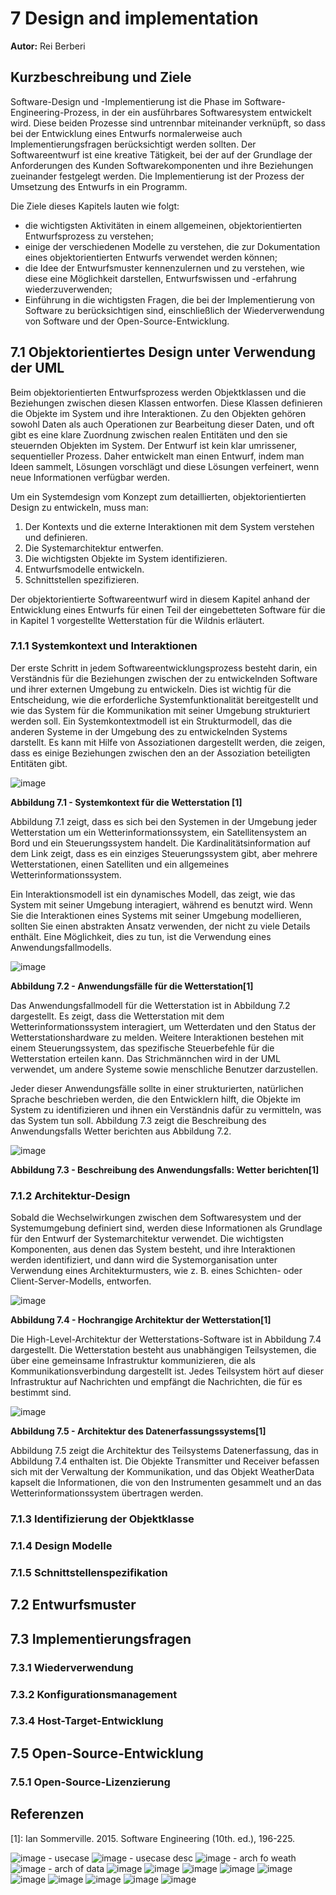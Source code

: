 # 7 Design and implementation

**Autor:** Rei Berberi

## Kurzbeschreibung und Ziele

Software-Design und -Implementierung ist die Phase im Software-Engineering-Prozess, in der ein ausführbares Softwaresystem entwickelt wird. Diese beiden Prozesse sind untrennbar miteinander verknüpft, so dass bei der Entwicklung eines Entwurfs normalerweise auch Implementierungsfragen berücksichtigt werden sollten.
Der Softwareentwurf ist eine kreative Tätigkeit, bei der auf der Grundlage der Anforderungen des Kunden Softwarekomponenten und ihre Beziehungen zueinander festgelegt werden. Die Implementierung ist der Prozess der Umsetzung des Entwurfs in ein Programm.

Die Ziele dieses Kapitels lauten wie folgt:

- die wichtigsten Aktivitäten in einem allgemeinen, objektorientierten Entwurfsprozess zu verstehen;
- einige der verschiedenen Modelle zu verstehen, die zur Dokumentation eines objektorientierten Entwurfs verwendet werden können;
- die Idee der Entwurfsmuster kennenzulernen und zu verstehen, wie diese eine Möglichkeit darstellen, Entwurfswissen und -erfahrung wiederzuverwenden;
- Einführung in die wichtigsten Fragen, die bei der Implementierung von Software zu berücksichtigen sind, einschließlich der Wiederverwendung von Software und der Open-Source-Entwicklung.

## 7.1 Objektorientiertes Design unter Verwendung der UML

Beim objektorientierten Entwurfsprozess werden Objektklassen und die Beziehungen zwischen diesen Klassen entworfen. Diese Klassen definieren die Objekte im System und ihre Interaktionen. Zu den Objekten gehören sowohl Daten als auch Operationen zur Bearbeitung dieser Daten, und oft gibt es eine klare Zuordnung zwischen realen Entitäten und den sie steuernden Objekten im System.
Der Entwurf ist kein klar umrissener, sequentieller Prozess. Daher entwickelt man einen Entwurf, indem man Ideen sammelt, Lösungen vorschlägt und diese Lösungen verfeinert, wenn neue Informationen verfügbar werden.

Um ein Systemdesign vom Konzept zum detaillierten, objektorientierten Design zu entwickeln, muss man:

1. Der Kontexts und die externe Interaktionen mit dem System verstehen und definieren.
2. Die Systemarchitektur entwerfen.
3. Die wichtigsten Objekte im System identifizieren.
4. Entwurfsmodelle entwickeln.
5. Schnittstellen spezifizieren.

Der objektorientierte Softwareentwurf wird in diesem Kapitel anhand der Entwicklung eines Entwurfs für einen Teil der eingebetteten Software für die in Kapitel 1 vorgestellte Wetterstation für die Wildnis erläutert.

### 7.1.1 Systemkontext und Interaktionen

Der erste Schritt in jedem Softwareentwicklungsprozess besteht darin, ein Verständnis für die Beziehungen zwischen der zu entwickelnden Software und ihrer externen Umgebung zu entwickeln. Dies ist wichtig für die Entscheidung, wie die erforderliche Systemfunktionalität bereitgestellt und wie das System für die Kommunikation mit seiner Umgebung strukturiert werden soll.
Ein Systemkontextmodell ist ein Strukturmodell, das die anderen Systeme in der Umgebung des zu entwickelnden Systems darstellt. Es kann mit Hilfe von Assoziationen dargestellt werden, die zeigen, dass es einige Beziehungen zwischen den an der Assoziation beteiligten Entitäten gibt.

![image](https://user-images.githubusercontent.com/58107983/167261207-2b9c3be3-9af1-420e-9356-064b3ccfbdfd.png)

**Abbildung 7.1 - Systemkontext für die Wetterstation [1]**

Abbildung 7.1 zeigt, dass es sich bei den Systemen in der Umgebung jeder Wetterstation um ein Wetterinformationssystem, ein Satellitensystem an Bord und ein Steuerungssystem handelt. Die Kardinalitätsinformation auf dem Link zeigt, dass es ein einziges Steuerungssystem gibt, aber mehrere Wetterstationen, einen Satelliten und ein allgemeines Wetterinformationssystem.

Ein Interaktionsmodell ist ein dynamisches Modell, das zeigt, wie das System mit seiner Umgebung interagiert, während es benutzt wird. Wenn Sie die Interaktionen eines Systems mit seiner Umgebung modellieren, sollten Sie einen abstrakten Ansatz verwenden, der nicht zu viele Details enthält. Eine Möglichkeit, dies zu tun, ist die Verwendung eines Anwendungsfallmodells.

![image](https://user-images.githubusercontent.com/58107983/167260952-33113a41-efbb-4ecf-9ed7-aaf0449971c5.png)

**Abbildung 7.2 - Anwendungsfälle für die Wetterstation[1]**

Das Anwendungsfallmodell für die Wetterstation ist in Abbildung 7.2 dargestellt. Es zeigt, dass die Wetterstation mit dem Wetterinformationssystem interagiert, um Wetterdaten und den Status der Wetterstationshardware zu melden. Weitere Interaktionen bestehen mit einem Steuerungssystem, das spezifische Steuerbefehle für die Wetterstation erteilen kann. Das Strichmännchen wird in der UML verwendet, um andere Systeme sowie menschliche Benutzer darzustellen.

Jeder dieser Anwendungsfälle sollte in einer strukturierten, natürlichen Sprache beschrieben werden, die den Entwicklern hilft, die Objekte im System zu identifizieren und ihnen ein Verständnis dafür zu vermitteln, was das System tun soll. Abbildung 7.3 zeigt die Beschreibung des Anwendungsfalls Wetter berichten aus Abbildung 7.2.

![image](https://user-images.githubusercontent.com/58107983/167261006-3bcb06c2-f2df-4f56-8259-6cce6eef5d39.png)

**Abbildung 7.3 - Beschreibung des Anwendungsfalls: Wetter berichten[1]**

### 7.1.2 Architektur-Design

Sobald die Wechselwirkungen zwischen dem Softwaresystem und der Systemumgebung definiert sind, werden diese Informationen als Grundlage für den Entwurf der Systemarchitektur verwendet. Die wichtigsten Komponenten, aus denen das System besteht, und ihre Interaktionen werden identifiziert, und dann wird die Systemorganisation unter Verwendung eines Architekturmusters, wie z. B. eines Schichten- oder Client-Server-Modells, entworfen.

![image](https://user-images.githubusercontent.com/58107983/167260961-bd27bd0a-eef7-4bb0-8979-f5953966f02b.png)

**Abbildung 7.4 - Hochrangige Architektur der Wetterstation[1]**

Die High-Level-Architektur der Wetterstations-Software ist in Abbildung 7.4 dargestellt. Die Wetterstation besteht aus unabhängigen Teilsystemen, die über eine gemeinsame Infrastruktur kommunizieren, die als Kommunikationsverbindung dargestellt ist. Jedes Teilsystem hört auf dieser Infrastruktur auf Nachrichten und empfängt die Nachrichten, die für es bestimmt sind.

![image](https://user-images.githubusercontent.com/58107983/167260966-c8b2549f-f164-4b03-b35e-c87295d3db54.png)

**Abbildung 7.5 - Architektur des Datenerfassungssystems[1]**

Abbildung 7.5 zeigt die Architektur des Teilsystems Datenerfassung, das in Abbildung 7.4 enthalten ist. Die Objekte Transmitter und Receiver befassen sich mit der Verwaltung der Kommunikation, und das Objekt WeatherData kapselt die Informationen, die von den Instrumenten gesammelt und an das Wetterinformationssystem übertragen werden.

### 7.1.3 Identifizierung der Objektklasse

### 7.1.4 Design Modelle

### 7.1.5 Schnittstellenspezifikation

## 7.2 Entwurfsmuster

## 7.3 Implementierungsfragen

### 7.3.1 Wiederverwendung

### 7.3.2 Konfigurationsmanagement

### 7.3.4 Host-Target-Entwicklung

## 7.5 Open-Source-Entwicklung

### 7.5.1 Open-Source-Lizenzierung

## Referenzen

[1]: Ian Sommerville. 2015. Software Engineering (10th. ed.), 196-225.

![image](https://user-images.githubusercontent.com/58107983/167260952-33113a41-efbb-4ecf-9ed7-aaf0449971c5.png) - usecase
![image](https://user-images.githubusercontent.com/58107983/167261006-3bcb06c2-f2df-4f56-8259-6cce6eef5d39.png) - usecase desc
![image](https://user-images.githubusercontent.com/58107983/167260961-bd27bd0a-eef7-4bb0-8979-f5953966f02b.png) - arch fo weath
![image](https://user-images.githubusercontent.com/58107983/167260966-c8b2549f-f164-4b03-b35e-c87295d3db54.png) - arch of data
![image](https://user-images.githubusercontent.com/58107983/167260979-2b0e13db-d152-4698-a0ea-681149526471.png)
![image](https://user-images.githubusercontent.com/58107983/167260983-5dab512d-16b4-4275-89c4-4aafdc563604.png)
![image](https://user-images.githubusercontent.com/58107983/167260989-3e6e1b02-a50a-4db3-96ec-61b8c4aaf3c9.png)
![image](https://user-images.githubusercontent.com/58107983/167260995-d55d1125-5ebb-4ce7-abd0-89662f020f09.png)
![image](https://user-images.githubusercontent.com/58107983/167261020-b065123f-ed61-4d23-acf2-a28c5ce24816.png)
![image](https://user-images.githubusercontent.com/58107983/167261025-e16fee4b-53f7-4f1d-a644-16c99f16ff6e.png)
![image](https://user-images.githubusercontent.com/58107983/167261038-bef996e9-c935-4e6f-8079-a6289987b3b6.png)
![image](https://user-images.githubusercontent.com/58107983/167261084-9ae5488e-bb6c-405f-8677-79ef6cc1cde8.png)
![image](https://user-images.githubusercontent.com/58107983/167261103-e27572f4-b05a-4173-abf9-c858156e4626.png)
![image](https://user-images.githubusercontent.com/58107983/167261113-09b289ba-fdad-45fe-aae6-df37b275df4d.png)

